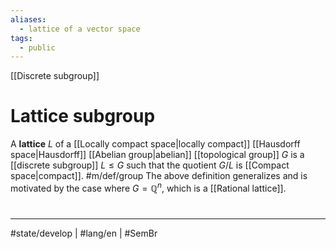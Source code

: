 ```yaml
---
aliases:
  - lattice of a vector space
tags:
  - public
---
```

[[Discrete subgroup]]
# Lattice subgroup

A **lattice** $L$ of a [[Locally compact space|locally compact]] [[Hausdorff space|Hausdorff]] [[Abelian group|abelian]] [[topological group]] $G$ is a [[discrete subgroup]] $L \leq G$ such that the quotient $G / L$ is [[Compact space|compact]]. #m/def/group
The above definition generalizes and is motivated by the case where $G = \mathbb{Q}^n$, which is a [[Rational lattice]].

#
---
#state/develop | #lang/en | #SemBr
